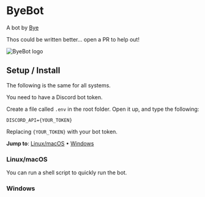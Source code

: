 # ByeBot

A bot by [Bye](https://byemc.xyz/)

Thos could be written better... open a PR to help out!

![ByeBot logo](https://static.byemc.xyz/byebot/byebotpic.png)

## Setup / Install

The following is the same for all systems.

You need to have a Discord bot token. 

Create a file called `.env` in the root folder. Open it up, and type the following:
```env
DISCORD_API={YOUR_TOKEN}
```
Replacing `{YOUR_TOKEN}` with your bot token.

**Jump to**: [Linux/macOS](#linuxmacos) • [Windows](#windows)

### Linux/macOS
You can run a shell script to quickly run the bot.

### Windows

